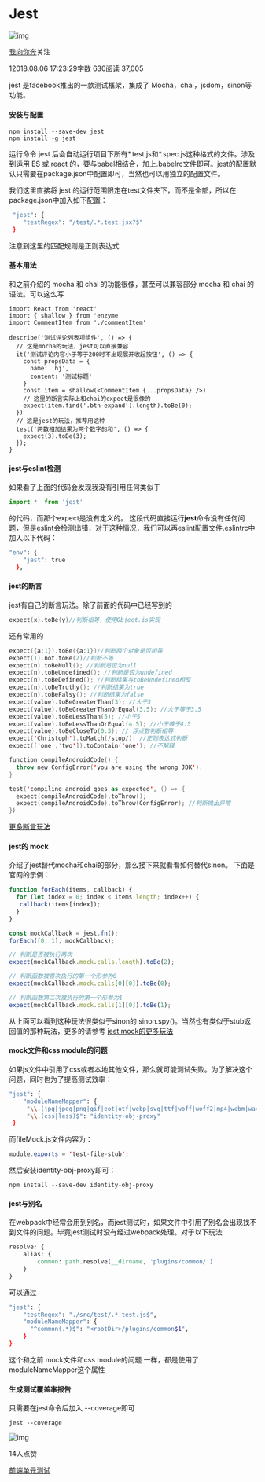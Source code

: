 # Jest

[![img](https://upload.jianshu.io/users/upload_avatars/9478188/cb5115d8-8842-42f5-b364-b1668ed9e636.jpg?imageMogr2/auto-orient/strip|imageView2/1/w/96/h/96/format/webp)](https://www.jianshu.com/u/db6a3e63d605)

[我向你奔](https://www.jianshu.com/u/db6a3e63d605)关注

12018.08.06 17:23:29字数 630阅读 37,005

jest 是facebook推出的一款测试框架，集成了 Mocha，chai，jsdom，sinon等功能。

#### 安装与配置



```undefined
npm install --save-dev jest
npm install -g jest
```

运行命令 jest 后会自动运行项目下所有*.test.js和*.spec.js这种格式的文件。涉及到运用 ES 或 react 的，要与babel相结合，加上.babelrc文件即可。jest的配置默认只需要在package.json中配置即可，当然也可以用独立的配置文件。

我们这里直接将 jest 的运行范围限定在test文件夹下，而不是全部，所以在package.json中加入如下配置：



```bash
 "jest": {
    "testRegex": "/test/.*.test.jsx?$"
 }
```

注意到这里的匹配规则是正则表达式

#### 基本用法

和之前介绍的 mocha 和 chai 的功能很像，甚至可以兼容部分 mocha 和 chai 的语法。可以这么写



```tsx
import React from 'react'
import { shallow } from 'enzyme'
import CommentItem from './commentItem'

describe('测试评论列表项组件', () => {
  // 这是mocha的玩法，jest可以直接兼容
  it('测试评论内容小于等于200时不出现展开收起按钮', () => {
    const propsData = {
      name: 'hj',
      content: '测试标题'
    }
    const item = shallow(<CommentItem {...propsData} />)
    // 这里的断言实际上和chai的expect是很像的
    expect(item.find('.btn-expand').length).toBe(0);
  })
  // 这是jest的玩法，推荐用这种
  test('两数相加结果为两个数字的和', () => {
    expect(3).toBe(3);
  });
}
```

#### jest与eslint检测

如果看了上面的代码会发现我没有引用任何类似于



```jsx
import *  from 'jest'
```

的代码，而那个expect是没有定义的。
这段代码直接运行**jest**命令没有任何问题，但是eslint会检测出错，对于这种情况，我们可以再eslint配置文件.eslintrc中加入以下代码：



```bash
"env": {
    "jest": true
  },
```

#### jest的断言

jest有自己的断言玩法。除了前面的代码中已经写到的



```kotlin
expect(x).toBe(y)//判断相等，使用Object.is实现
```

还有常用的



```kotlin
expect({a:1}).toBe({a:1})//判断两个对象是否相等
expect(1).not.toBe(2)//判断不等
expect(n).toBeNull(); //判断是否为null
expect(n).toBeUndefined(); //判断是否为undefined
expect(n).toBeDefined(); //判断结果与toBeUndefined相反
expect(n).toBeTruthy(); //判断结果为true
expect(n).toBeFalsy(); //判断结果为false
expect(value).toBeGreaterThan(3); //大于3
expect(value).toBeGreaterThanOrEqual(3.5); //大于等于3.5
expect(value).toBeLessThan(5); //小于5
expect(value).toBeLessThanOrEqual(4.5); //小于等于4.5
expect(value).toBeCloseTo(0.3); // 浮点数判断相等
expect('Christoph').toMatch(/stop/); //正则表达式判断
expect(['one','two']).toContain('one'); //不解释

function compileAndroidCode() {
  throw new ConfigError('you are using the wrong JDK');
}

test('compiling android goes as expected', () => {
  expect(compileAndroidCode).toThrow();
  expect(compileAndroidCode).toThrow(ConfigError); //判断抛出异常
}）
```

[更多断言玩法](https://facebook.github.io/jest/docs/en/expect.html)

#### jest的 mock

介绍了jest替代mocha和chai的部分，那么接下来就看看如何替代sinon。
下面是官网的示例：



```jsx
function forEach(items, callback) {
  for (let index = 0; index < items.length; index++) {
   callback(items[index]);
  }
}

const mockCallback = jest.fn();
forEach([0, 1], mockCallback);

// 判断是否被执行两次
expect(mockCallback.mock.calls.length).toBe(2);

// 判断函数被首次执行的第一个形参为0
expect(mockCallback.mock.calls[0][0]).toBe(0);

// 判断函数第二次被执行的第一个形参为1
expect(mockCallback.mock.calls[1][0]).toBe(1);
```

从上面可以看到这种玩法很类似于sinon的 sinon.spy()。当然也有类似于stub返回值的那种玩法，更多的请参考 [jest mock的更多玩法](https://facebook.github.io/jest/docs/en/mock-functions.html)

#### mock文件和css module的问题

如果js文件中引用了css或者本地其他文件，那么就可能测试失败。为了解决这个问题，同时也为了提高测试效率：



```bash
"jest": {
    "moduleNameMapper": {
     "\\.(jpg|jpeg|png|gif|eot|otf|webp|svg|ttf|woff|woff2|mp4|webm|wav|mp3|m4a|aac|oga)$": "<rootDir>/test/config/fileMock.js",
     "\\.(css|less)$": "identity-obj-proxy"
 }
```

而fileMock.js文件内容为：



```java
module.exports = 'test-file-stub';
```

然后安装identity-obj-proxy即可：



```undefined
npm install --save-dev identity-obj-proxy
```

#### jest与别名

在webpack中经常会用到别名，而jest测试时，如果文件中引用了别名会出现找不到文件的问题。毕竟jest测试时没有经过webpack处理。对于以下玩法



```css
resolve: {  
    alias: {  
        common: path.resolve(__dirname, 'plugins/common/')  
    }  
} 
```

可以通过



```bash
"jest": {
    "testRegex": "./src/test/.*.test.js$",
    "moduleNameMapper": {
      "^common(.*)$": "<rootDir>/plugins/common$1",
    }
}
```

这个和之前 mock文件和css module的问题 一样，都是使用了moduleNameMapper这个属性

#### 生成测试覆盖率报告

只需要在jest命令后加入 --coverage即可



```undefined
jest --coverage
```



![img](https://upload-images.jianshu.io/upload_images/9478188-c537c433f99d3e55?imageMogr2/auto-orient/strip|imageView2/2/w/833/format/webp)





14人点赞



[前端单元测试](https://www.jianshu.com/nb/27965365)